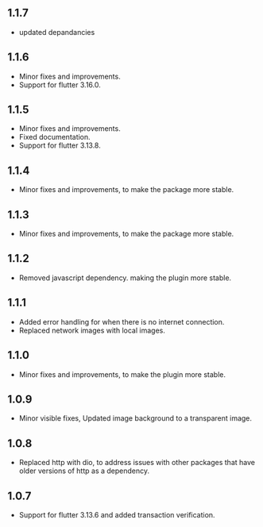 
## 1.1.7

* updated depandancies

## 1.1.6

* Minor fixes and improvements.
* Support for flutter  3.16.0.

## 1.1.5

* Minor fixes and improvements.
* Fixed documentation.
* Support for flutter  3.13.8.

## 1.1.4

* Minor fixes and improvements, to make the package more stable.

## 1.1.3

* Minor fixes and improvements, to make the package more stable.

## 1.1.2

* Removed javascript dependency. making the plugin more stable.

## 1.1.1

* Added error handling for when there is no internet connection.
* Replaced network images with local images.

## 1.1.0

* Minor fixes and improvements, to make the plugin more stable.

## 1.0.9

* Minor visible fixes, Updated image background to a transparent image.

## 1.0.8

* Replaced http with dio, to address issues with other packages that have older versions of http as a dependency.

## 1.0.7

* Support for flutter  3.13.6 and added transaction verification.



